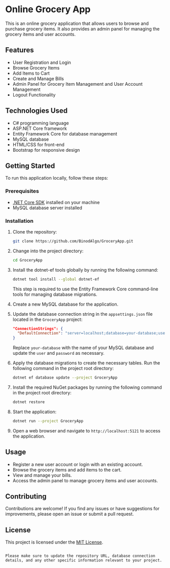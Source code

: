 
# Online Grocery App

This is an online grocery application that allows users to browse and purchase grocery items. It also provides an admin panel for managing the grocery items and user accounts.

## Features

- User Registration and Login
- Browse Grocery Items
- Add Items to Cart
- Create and Manage Bills
- Admin Panel for Grocery Item Management and User Account Management
- Logout Functionality

## Technologies Used

- C# programming language
- ASP.NET Core framework
- Entity Framework Core for database management
- MySQL database
- HTML/CSS for front-end
- Bootstrap for responsive design

## Getting Started

To run this application locally, follow these steps:

### Prerequisites

- [.NET Core SDK](https://dotnet.microsoft.com/download) installed on your machine
- MySQL database server installed

### Installation

1. Clone the repository:

   ```bash
   git clone https://github.com/BinodAlgo/GroceryApp.git
   ```

2. Change into the project directory:

   ```bash
   cd GroceryApp
   ```

3. Install the dotnet-ef tools globally by running the following command:

   ```bash
   dotnet tool install --global dotnet-ef
   ```

   This step is required to use the Entity Framework Core command-line tools for managing database migrations.

4. Create a new MySQL database for the application.

5. Update the database connection string in the `appsettings.json` file located in the `GroceryApp` project:

   ```json
   "ConnectionStrings": {
     "DefaultConnection": "server=localhost;database=your-database;user=root;password=your-password"
   }
   ```

   Replace `your-database` with the name of your MySQL database and update the `user` and `password` as necessary.

6. Apply the database migrations to create the necessary tables. Run the following command in the project root directory:

   ```bash
   dotnet ef database update --project GroceryApp
   ```

7. Install the required NuGet packages by running the following command in the project root directory:

   ```bash
   dotnet restore
   ```

8. Start the application:

   ```bash
   dotnet run --project GroceryApp
   ```

9. Open a web browser and navigate to `http://localhost:5121` to access the application.

## Usage

- Register a new user account or login with an existing account.
- Browse the grocery items and add items to the cart.
- View and manage your bills.
- Access the admin panel to manage grocery items and user accounts.

## Contributing

Contributions are welcome! If you find any issues or have suggestions for improvements, please open an issue or submit a pull request.

## License

This project is licensed under the [MIT License](LICENSE).
```

Please make sure to update the repository URL, database connection details, and any other specific information relevant to your project.